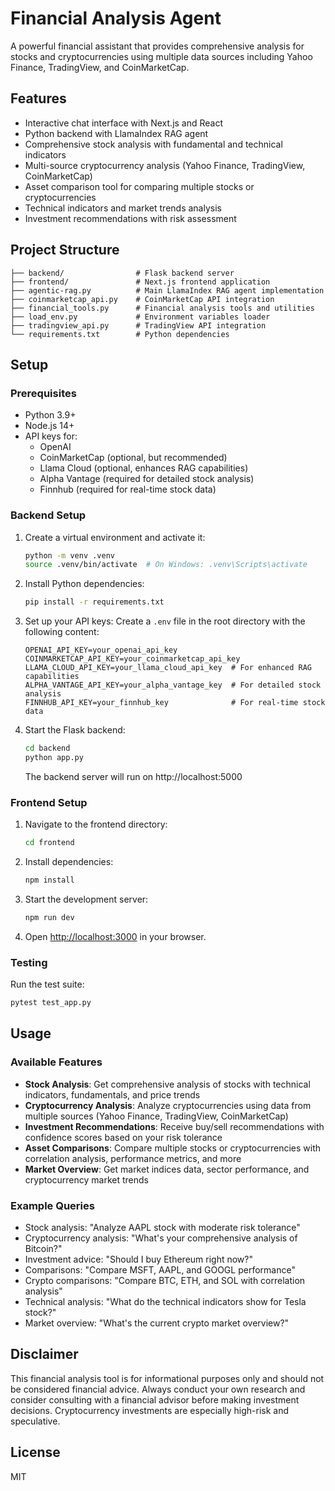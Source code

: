 # Financial Analysis Agent

A powerful financial assistant that provides comprehensive analysis for stocks and cryptocurrencies using multiple data sources including Yahoo Finance, TradingView, and CoinMarketCap.

## Features

- Interactive chat interface with Next.js and React
- Python backend with LlamaIndex RAG agent
- Comprehensive stock analysis with fundamental and technical indicators
- Multi-source cryptocurrency analysis (Yahoo Finance, TradingView, CoinMarketCap)
- Asset comparison tool for comparing multiple stocks or cryptocurrencies
- Technical indicators and market trends analysis
- Investment recommendations with risk assessment

## Project Structure

```
├── backend/                # Flask backend server
├── frontend/               # Next.js frontend application
├── agentic-rag.py          # Main LlamaIndex RAG agent implementation
├── coinmarketcap_api.py    # CoinMarketCap API integration
├── financial_tools.py      # Financial analysis tools and utilities
├── load_env.py             # Environment variables loader
├── tradingview_api.py      # TradingView API integration
└── requirements.txt        # Python dependencies
```

## Setup

### Prerequisites

- Python 3.9+
- Node.js 14+
- API keys for:
  - OpenAI
  - CoinMarketCap (optional, but recommended)
  - Llama Cloud (optional, enhances RAG capabilities)
  - Alpha Vantage (required for detailed stock analysis)
  - Finnhub (required for real-time stock data)

### Backend Setup

1. Create a virtual environment and activate it:
   ```bash
   python -m venv .venv
   source .venv/bin/activate  # On Windows: .venv\Scripts\activate
   ```

2. Install Python dependencies:
   ```bash
   pip install -r requirements.txt
   ```

3. Set up your API keys:
   Create a `.env` file in the root directory with the following content:
   ```
   OPENAI_API_KEY=your_openai_api_key
   COINMARKETCAP_API_KEY=your_coinmarketcap_api_key
   LLAMA_CLOUD_API_KEY=your_llama_cloud_api_key  # For enhanced RAG capabilities
   ALPHA_VANTAGE_API_KEY=your_alpha_vantage_key  # For detailed stock analysis
   FINNHUB_API_KEY=your_finnhub_key              # For real-time stock data
   ```

4. Start the Flask backend:
   ```bash
   cd backend
   python app.py
   ```
   The backend server will run on http://localhost:5000

### Frontend Setup

1. Navigate to the frontend directory:
   ```bash
   cd frontend
   ```

2. Install dependencies:
   ```bash
   npm install
   ```

3. Start the development server:
   ```bash
   npm run dev
   ```

4. Open [http://localhost:3000](http://localhost:3000) in your browser.

### Testing

Run the test suite:
   ```bash
   pytest test_app.py
   ```

## Usage

### Available Features

- **Stock Analysis**: Get comprehensive analysis of stocks with technical indicators, fundamentals, and price trends
- **Cryptocurrency Analysis**: Analyze cryptocurrencies using data from multiple sources (Yahoo Finance, TradingView, CoinMarketCap)
- **Investment Recommendations**: Receive buy/sell recommendations with confidence scores based on your risk tolerance
- **Asset Comparisons**: Compare multiple stocks or cryptocurrencies with correlation analysis, performance metrics, and more
- **Market Overview**: Get market indices data, sector performance, and cryptocurrency market trends

### Example Queries

- Stock analysis: "Analyze AAPL stock with moderate risk tolerance"
- Cryptocurrency analysis: "What's your comprehensive analysis of Bitcoin?"
- Investment advice: "Should I buy Ethereum right now?"
- Comparisons: "Compare MSFT, AAPL, and GOOGL performance"
- Crypto comparisons: "Compare BTC, ETH, and SOL with correlation analysis"
- Technical analysis: "What do the technical indicators show for Tesla stock?"
- Market overview: "What's the current crypto market overview?"

## Disclaimer

This financial analysis tool is for informational purposes only and should not be considered financial advice. Always conduct your own research and consider consulting with a financial advisor before making investment decisions. Cryptocurrency investments are especially high-risk and speculative.

## License

MIT